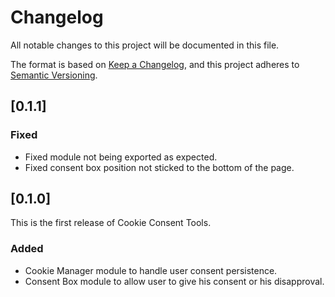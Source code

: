 # Changelog
All notable changes to this project will be documented in this file.

The format is based on [Keep a Changelog](https://keepachangelog.com/en/1.0.0/),
and this project adheres to [Semantic Versioning](https://semver.org/spec/v2.0.0.html).

## [0.1.1]
### Fixed
- Fixed module not being exported as expected.
- Fixed consent box position not sticked to the bottom of the page.

## [0.1.0]
This is the first release of Cookie Consent Tools.
### Added
- Cookie Manager module to handle user consent persistence.
- Consent Box module to allow user to give his consent or his disapproval.

